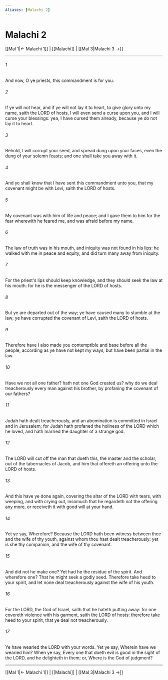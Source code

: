```yaml
---
Aliases: [Malachi 2]
---
```

# Malachi 2

[[Mal 1|← Malachi 1]] | [[Malachi]] | [[Mal 3|Malachi 3 →]]
***



###### 1 
And now, O ye priests, this commandment is for you. 

###### 2 
If ye will not hear, and if ye will not lay it to heart, to give glory unto my name, saith the LORD of hosts, I will even send a curse upon you, and I will curse your blessings: yea, I have cursed them already, because ye do not lay it to heart. 

###### 3 
Behold, I will corrupt your seed, and spread dung upon your faces, even the dung of your solemn feasts; and one shall take you away with it. 

###### 4 
And ye shall know that I have sent this commandment unto you, that my covenant might be with Levi, saith the LORD of hosts. 

###### 5 
My covenant was with him of life and peace; and I gave them to him for the fear wherewith he feared me, and was afraid before my name. 

###### 6 
The law of truth was in his mouth, and iniquity was not found in his lips: he walked with me in peace and equity, and did turn many away from iniquity. 

###### 7 
For the priest's lips should keep knowledge, and they should seek the law at his mouth: for he is the messenger of the LORD of hosts. 

###### 8 
But ye are departed out of the way; ye have caused many to stumble at the law; ye have corrupted the covenant of Levi, saith the LORD of hosts. 

###### 9 
Therefore have I also made you contemptible and base before all the people, according as ye have not kept my ways, but have been partial in the law. 

###### 10 
Have we not all one father? hath not one God created us? why do we deal treacherously every man against his brother, by profaning the covenant of our fathers? 

###### 11 
Judah hath dealt treacherously, and an abomination is committed in Israel and in Jerusalem; for Judah hath profaned the holiness of the LORD which he loved, and hath married the daughter of a strange god. 

###### 12 
The LORD will cut off the man that doeth this, the master and the scholar, out of the tabernacles of Jacob, and him that offereth an offering unto the LORD of hosts. 

###### 13 
And this have ye done again, covering the altar of the LORD with tears, with weeping, and with crying out, insomuch that he regardeth not the offering any more, or receiveth it with good will at your hand. 

###### 14 
Yet ye say, Wherefore? Because the LORD hath been witness between thee and the wife of thy youth, against whom thou hast dealt treacherously: yet is she thy companion, and the wife of thy covenant. 

###### 15 
And did not he make one? Yet had he the residue of the spirit. And wherefore one? That he might seek a godly seed. Therefore take heed to your spirit, and let none deal treacherously against the wife of his youth. 

###### 16 
For the LORD, the God of Israel, saith that he hateth putting away: for one covereth violence with his garment, saith the LORD of hosts: therefore take heed to your spirit, that ye deal not treacherously. 

###### 17 
Ye have wearied the LORD with your words. Yet ye say, Wherein have we wearied him? When ye say, Every one that doeth evil is good in the sight of the LORD, and he delighteth in them; or, Where is the God of judgment?

***
[[Mal 1|← Malachi 1]] | [[Malachi]] | [[Mal 3|Malachi 3 →]]
